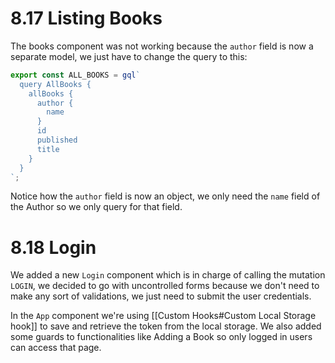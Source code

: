 # 8.17 Listing Books
The books component was not working because the `author` field is now a separate model, we just have to change the query to this:

```js
export const ALL_BOOKS = gql`
  query AllBooks {
    allBooks {
      author {
        name
      }
      id
      published
      title
    }
  }
`;
```

Notice how the `author` field is now an object, we only need the `name` field of the Author so we only query for that field.

# 8.18 Login

We added a new `Login` component which is in charge of calling the mutation `LOGIN`, we decided to go with uncontrolled forms because we don't need to make any sort of validations, we just need to submit the user credentials.

In the `App` component we're using [[Custom Hooks#Custom Local Storage hook]] to save and retrieve the token from the local storage. We also added some guards to functionalities like Adding a Book so only logged in users can access that page.


